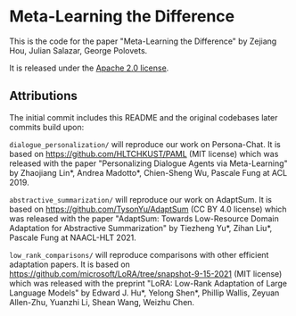 # Meta-Learning the Difference

This is the code for the paper "Meta-Learning the Difference" by Zejiang Hou, Julian Salazar, George Polovets.

It is released under the [Apache 2.0 license](https://www.apache.org/licenses/LICENSE-2.0).

## Attributions

The initial commit includes this README and the original codebases later commits build upon:

`dialogue_personalization/` will reproduce our work on Persona-Chat. It is based on https://github.com/HLTCHKUST/PAML (MIT license) which was released with the paper "Personalizing Dialogue Agents via Meta-Learning" by Zhaojiang Lin*, Andrea Madotto*, Chien-Sheng Wu, Pascale Fung at ACL 2019.

`abstractive_summarization/` will reproduce our work on AdaptSum. It is based on https://github.com/TysonYu/AdaptSum (CC BY 4.0 license) which was released with the paper "AdaptSum: Towards Low-Resource Domain Adaptation for Abstractive Summarization" by Tiezheng Yu*, Zihan Liu*, Pascale Fung at NAACL-HLT 2021.

`low_rank_comparisons/` will reproduce comparisons with other efficient adaptation papers. It is based on https://github.com/microsoft/LoRA/tree/snapshot-9-15-2021 (MIT license) which was released with the preprint "LoRA: Low-Rank Adaptation of Large Language Models" by Edward J. Hu*, Yelong Shen*, Phillip Wallis, Zeyuan Allen-Zhu, Yuanzhi Li, Shean Wang, Weizhu Chen.
